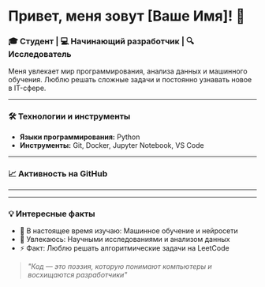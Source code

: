 # Привет, меня зовут [Ваше Имя]! 👋

### 🎓 Студент | 💻 Начинающий разработчик | 🔍 Исследователь

Меня увлекает мир программирования, анализа данных и машинного обучения. Люблю решать сложные задачи и постоянно узнавать новое в IT-сфере.

---

### 🛠 Технологии и инструменты
- **Языки программирования:** Python
- **Инструменты:** Git, Docker, Jupyter Notebook, VS Code

---

### 📈 Активность на GitHub



---



---

### 💡 Интересные факты
- 🎯 В настоящее время изучаю: Машинное обучение и нейросети
- 🌱 Увлекаюсь: Научными исследованиями и анализом данных
- ⚡ Факт: Люблю решать алгоритмические задачи на LeetCode

> *"Код — это поэзия, которую понимают компьютеры и восхищаются разработчики"*
> 
